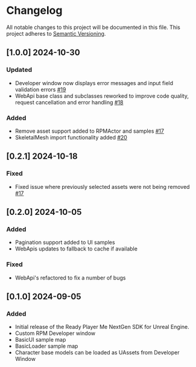 # Changelog

All notable changes to this project will be documented in this file.
This project adheres to [Semantic Versioning](http://semver.org/).

## [1.0.0] 2024-10-30

### Updated

- Developer window now displays error messages and input field validation errors [#19](https://github.com/readyplayerme/rpm-unreal-next-gen-sdk/pull/19)
- WebApi base class and subclasses reworked to improve code quality, request cancellation and error handling [#18](https://github.com/readyplayerme/rpm-unreal-next-gen-sdk/pull/18)

### Added

- Remove asset support added to RPMActor and samples [#17](https://github.com/readyplayerme/rpm-unreal-next-gen-sdk/pull/17)
- SkeletalMesh import functionality added [#20](https://github.com/readyplayerme/rpm-unreal-next-gen-sdk/pull/20)

## [0.2.1] 2024-10-18

### Fixed

- Fixed issue where previously selected assets were not being removed  [#17](https://github.com/readyplayerme/rpm-unreal-next-gen-sdk/pull/16)

## [0.2.0] 2024-10-05

### Added

- Pagination support added to UI samples
- WebApis updates to fallback to cache if available

### Fixed

- WebApi's refactored to fix a number of bugs


## [0.1.0] 2024-09-05

### Added

- Initial release of the Ready Player Me NextGen SDK for Unreal Engine.
- Custom RPM Developer window
- BasicUI sample map
- BasicLoader sample map
- Character base models can be loaded as UAssets from Developer Window 




